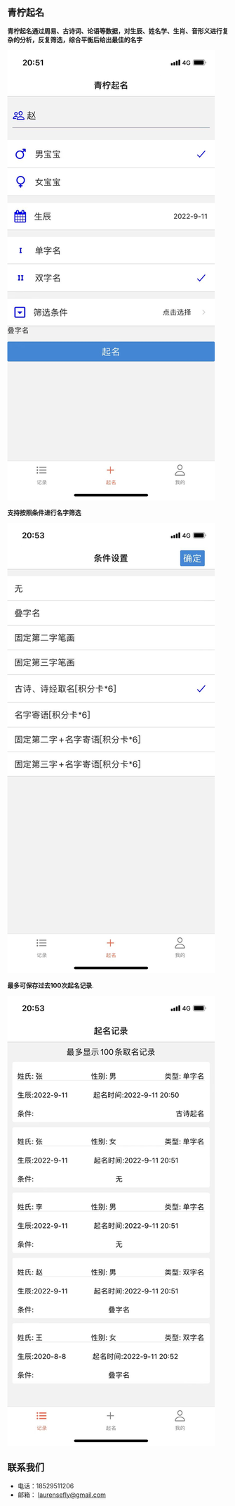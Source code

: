 ## 青柠起名
**青柠起名通过周易、古诗词、论语等数据，对生辰、姓名学、生肖、音形义进行复杂的分析，反复筛选，综合平衡后给出最佳的名字**  

![](images/name-1.jpeg)

**支持按照条件进行名字筛选**

![](images/name-2.jpeg)

**最多可保存过去100次起名记录**. 

![](images/name-3.jpeg)


## 联系我们
- 电话：18529511206
- 邮箱： laurensefly@gmail.com
